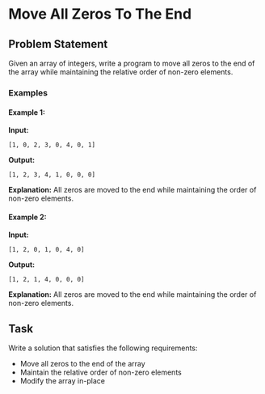 # Move All Zeros To The End

## Problem Statement
Given an array of integers, write a program to move all zeros to the end of the array while maintaining the relative order of non-zero elements.

### Examples

#### Example 1:
**Input:** 
```
[1, 0, 2, 3, 0, 4, 0, 1]
```
**Output:** 
```
[1, 2, 3, 4, 1, 0, 0, 0]
```
**Explanation:** All zeros are moved to the end while maintaining the order of non-zero elements.

#### Example 2:
**Input:** 
```
[1, 2, 0, 1, 0, 4, 0]
```
**Output:** 
```
[1, 2, 1, 4, 0, 0, 0]
```
**Explanation:** All zeros are moved to the end while maintaining the order of non-zero elements.

## Task
Write a solution that satisfies the following requirements:
- Move all zeros to the end of the array
- Maintain the relative order of non-zero elements
- Modify the array in-place